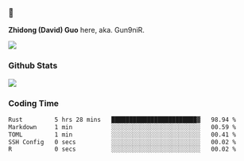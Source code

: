### 👋 

**Zhidong (David) Guo** here, aka. Gun9niR.

![](https://komarev.com/ghpvc/?username=Gun9niR&label=Total+Views)

### Github Stats

<img src="https://github-readme-stats.vercel.app/api?username=Gun9niR&count_private=true&show_icons=true&theme=vue-dark&hide_title=true">

### Coding Time

<!--START_SECTION:waka-->

```txt
Rust         5 hrs 28 mins   ████████████████████████▓   98.94 %
Markdown     1 min           ░░░░░░░░░░░░░░░░░░░░░░░░░   00.59 %
TOML         1 min           ░░░░░░░░░░░░░░░░░░░░░░░░░   00.41 %
SSH Config   0 secs          ░░░░░░░░░░░░░░░░░░░░░░░░░   00.02 %
R            0 secs          ░░░░░░░░░░░░░░░░░░░░░░░░░   00.02 %
```

<!--END_SECTION:waka-->
